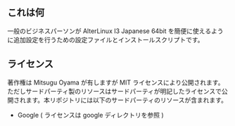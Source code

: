 ## これは何
一般のビジネスパーソンが AlterLinux I3 Japanese 64bit を簡便に使えるように追加設定を行うための設定ファイルとインストールスクリプトです。

## ライセンス
著作権は Mitsugu Oyama が有しますが MIT ライセンスにより公開されます。ただしサードパーティ製のリソースはサードパーティが明記したライセンスで公開されます。本リポジトリには以下のサードパーティのリソースが含まれます。
* Google ( ライセンスは google ディレクトリを参照 )


